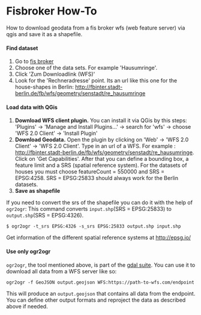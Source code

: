 Fisbroker How-To
==============

How to download geodata from a fis broker wfs (web feature server) via qgis and save it as a shapefile.


#### Find dataset

  1. Go to [fis broker](http://fbinter.stadt-berlin.de/fb/index.jsp)
  2. Choose one of the data sets. For example 'Hausumringe'.
  3. Click 'Zum Downloadlink (WFS)'
  4. Look for the 'Rechneradresse' point. Its an url like this one for the house-shapes in Berlin: http://fbinter.stadt-berlin.de/fb/wfs/geometry/senstadt/re_hausumringe

#### Load data with QGis

  1. **Download WFS client plugin.** You can install it via QGis by this steps: 'Plugins' -> 'Manage and Install Plugins...' -> search for 'wfs' -> choose 'WFS 2.0 Client' -> 'Install Plugin'
  2. **Download Geodata.** Open the plugin by clicking on 'Web' -> 'WFS 2.0 Client' -> 'WFS 2.0 Client'. Type in an url of a WFS. For example : http://fbinter.stadt-berlin.de/fb/wfs/geometry/senstadt/re_hausumringe. Click on 'Get Capabilities'. After that you can define a bounding box, a feature limit and a SRS (spatial reference system). For the datasets of houses you must choose featureCount = 550000 and SRS = EPSG:4258. SRS = EPSG:25833 should always work for the Berlin datasets.
  3. **Save as shapefile**

If you need to convert the srs of the shapefile you can do it with the help of `ogr2ogr`:
This command converts `input.shp`(SRS = EPSG:25833) to `output.shp`(SRS = EPSG:4326). 
```
$ ogr2ogr -t_srs EPSG:4326 -s_srs EPSG:25833 output.shp input.shp
```

Get information of the different spatial reference systems at http://epsg.io/

#### Use only ogr2ogr

`ogr2ogr`, the tool mentioned above, is part of the [gdal suite](https://gdal.org/programs/ogr2ogr.html). You can use it to download all data from a WFS server like so:

```
ogr2ogr -f GeoJSON output.geojson WFS:https://path-to-wfs.com/endpoint
```

This will produce an `output.geojson` that contains all data from the endpoint. You can define other output formats and reproject the data as described above if needed.

